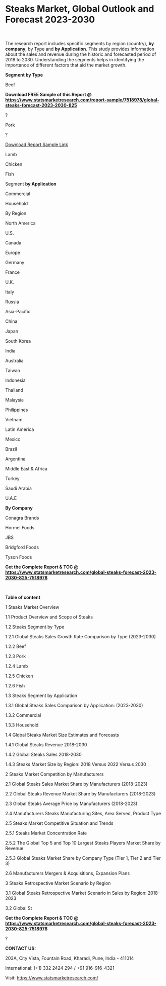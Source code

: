 <h1>Steaks Market, Global Outlook and Forecast 2023-2030</h1><br/><p>The research report includes specific segments by region (country), <strong>by company</strong>, by Type and <strong>by Application</strong>. This study provides information about the sales and revenue during the historic and forecasted period of 2018 to 2030. Understanding the segments helps in identifying the importance of different factors that aid the market growth.</p>
 
 
 
 <p><strong>Segment by Type</strong></p>
 
 
 
 <p>Beef</p>
 
 
 
 <div><b>Download FREE Sample of this Report @ <a href="https://www.statsmarketresearch.com/download-free-sample/7518978/global-steaks-forecast-2023-2030-825">https://www.statsmarketresearch.com/report-sample/7518978/global-steaks-forecast-2023-2030-825</a></b></div>
 
 
 
 <p>? </p>
 
 
 
 <p>Pork</p>
 
 
 
 <p>? </p>
 
 
 
 <p><a href="https://www.statsmarketresearch.com/download-free-sample/7518978/global-steaks-forecast-2023-2030-825">Download Report Sample Link</a></p>
 
 
 
 <p>Lamb</p>
 
 
 
 <p>Chicken</p>
 
 
 
 <p>Fish</p>
 
 
 
 <p>Segment <strong>by Application</strong></p>
 
 
 
 <p>Commercial</p>
 
 
 
 <p>Household</p>
 
 
 
 <p>By Region</p>
 
 
 
 <p>North America</p>
 
 
 
 <p>U.S.</p>
 
 
 
 <p>Canada</p>
 
 
 
 <p>Europe</p>
 
 
 
 <p>Germany</p>
 
 
 
 <p>France</p>
 
 
 
 <p>U.K.</p>
 
 
 
 <p>Italy</p>
 
 
 
 <p>Russia</p>
 
 
 
 <p>Asia-Pacific</p>
 
 
 
 <p>China</p>
 
 
 
 <p>Japan</p>
 
 
 
 <p>South Korea</p>
 
 
 
 <p>India</p>
 
 
 
 <p>Australia</p>
 
 
 
 <p>Taiwan</p>
 
 
 
 <p>Indonesia</p>
 
 
 
 <p>Thailand</p>
 
 
 
 <p>Malaysia</p>
 
 
 
 <p>Philippines</p>
 
 
 
 <p>Vietnam</p>
 
 
 
 <p>Latin America</p>
 
 
 
 <p>Mexico</p>
 
 
 
 <p>Brazil</p>
 
 
 
 <p>Argentina</p>
 
 
 
 <p>Middle East & Africa</p>
 
 
 
 <p>Turkey</p>
 
 
 
 <p>Saudi Arabia</p>
 
 
 
 <p>U.A.E</p>
 
 
 
 <p><strong>By Company</strong></p>
 
 
 
 <p>Conagra Brands</p>
 
 
 
 <p>Hormel Foods</p>
 
 
 
 <p>JBS</p>
 
 
 
 <p>Bridgford Foods</p>
 
 
 
 <p>Tyson Foods</p>
 
 
 
 <div><b>Get the Complete Report & TOC @ <a href="https://www.statsmarketresearch.com/global-steaks-forecast-2023-2030-825-7518978">https://www.statsmarketresearch.com/global-steaks-forecast-2023-2030-825-7518978</a></b></div>
 
 
 
 <p><br />
 
 <b>Table of content</b></p>
 
 
 
 <p>1 Steaks Market Overview<br />
 
 1.1 Product Overview and Scope of Steaks<br />
 
 1.2 Steaks Segment by Type<br />
 
 1.2.1 Global Steaks Sales Growth Rate Comparison by Type (2023-2030)<br />
 
 1.2.2 Beef<br />
 
 1.2.3 Pork<br />
 
 1.2.4 Lamb<br />
 
 1.2.5 Chicken<br />
 
 1.2.6 Fish<br />
 
 1.3 Steaks Segment by Application<br />
 
 1.3.1 Global Steaks Sales Comparison by Application: (2023-2030)<br />
 
 1.3.2 Commercial<br />
 
 1.3.3 Household<br />
 
 1.4 Global Steaks Market Size Estimates and Forecasts<br />
 
 1.4.1 Global Steaks Revenue 2018-2030<br />
 
 1.4.2 Global Steaks Sales 2018-2030<br />
 
 1.4.3 Steaks Market Size by Region: 2018 Versus 2022 Versus 2030<br />
 
 2 Steaks Market Competition by Manufacturers<br />
 
 2.1 Global Steaks Sales Market Share by Manufacturers (2018-2023)<br />
 
 2.2 Global Steaks Revenue Market Share by Manufacturers (2018-2023)<br />
 
 2.3 Global Steaks Average Price by Manufacturers (2018-2023)<br />
 
 2.4 Manufacturers Steaks Manufacturing Sites, Area Served, Product Type<br />
 
 2.5 Steaks Market Competitive Situation and Trends<br />
 
 2.5.1 Steaks Market Concentration Rate<br />
 
 2.5.2 The Global Top 5 and Top 10 Largest Steaks Players Market Share by Revenue<br />
 
 2.5.3 Global Steaks Market Share by Company Type (Tier 1, Tier 2 and Tier 3)<br />
 
 2.6 Manufacturers Mergers & Acquisitions, Expansion Plans<br />
 
 3 Steaks Retrospective Market Scenario by Region<br />
 
 3.1 Global Steaks Retrospective Market Scenario in Sales by Region: 2018-2023<br />
 
 3.2 Global St</p>
 
 
 
 <div><b>Get the Complete Report & TOC @ <a href="https://www.statsmarketresearch.com/global-steaks-forecast-2023-2030-825-7518978">https://www.statsmarketresearch.com/global-steaks-forecast-2023-2030-825-7518978</a></b></div>
 
 
 
 <p>? </p>
 
 
 
 <p><b>CONTACT US:</b><br />
 
 203A, City Vista, Fountain Road, Kharadi, Pune, India - 411014<br />
 
 International: (+1) 332 2424 294 / +91 916-916-4321<br />
 
 Visit: <a href="https://www.statsmarketresearch.com/">https://www.statsmarketresearch.com/</a></p>